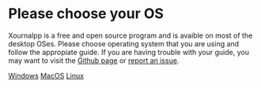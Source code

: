 # Please choose your OS

Xournalpp is a free and open source program and is avaible on most of the desktop OSes. Please choose operating system that you are using and follow the appropiate guide. If you are having trouble with your guide, you may want to visit the [Github page](https://github.com/xournalpp/xournalpp#Installing) or [report an issue](https://github.com/xournalpp/xournalpp.github.io/issues).

<div id="osContainer">
<a class="bigXournalppButton" href="../windows">Windows</a>
<a class="bigXournalppButton" href="../macos">MacOS</a>
<a class="bigXournalppButton" href="../linux">Linux</a>
</div>


